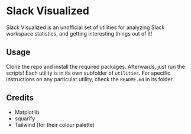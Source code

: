 # Slack Visualized

Slack Visualized is an unofficial set of utilities for analyzing Slack workspace statistics, and getting interesting things out of it!

## Usage

Clone the repo and install the required packages. Afterwards, just run the scripts! Each utility is in its own subfolder of `utilities`. For specific instructions on any particular utility, check the `README.md` in its folder.

## Credits

- Matplotlib
- squarify
- Tailwind (for their colour palette)
